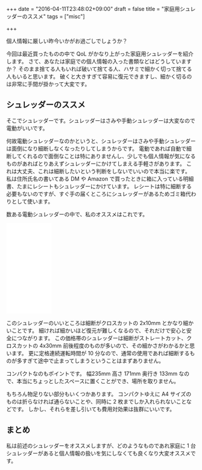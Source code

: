 +++
date = "2016-04-11T23:48:02+09:00"
draft = false
title = "家庭用シュレッダーのススメ"
tags = ["misc"]

+++

個人情報に厳しい昨今いかがお過ごしでしょうか？

今回は最近買ったものの中で QoL がかなり上がった家庭用シュレッダーを紹介します。
さて、あなたは家庭での個人情報の入った書類などはどうしていますか？
そのまま捨てる人もいれば破いて捨てる人、ハサミで細かく切って捨てる人もいると思います。
破くと大きすぎて容易に復元できますし、細かく切るのは非常に手間が掛かって大変です。

## シュレッダーのススメ

そこでシュレッダーです。シュレッダーはさみや手動シュレッダーは大変なので電動がいいです。

何故電動シュレッダーなのかというと、シュレッダーはさみや手動シュレッダーは面倒になり細断しなくなったりしてしまうからです。
電動であれば自動で細断してくれるので面倒なことは特にありませんし、少しでも個人情報が気になるものがあればとりあえずシュレッダーにかけてしまえる手軽さがあります。
これは大丈夫、これは細断したいという判断をしないでいいので本当に楽です。
私は住所氏名の書いてある DM や Amazon で買ったときに箱に入っている明細書、たまにレシートもシュレッダーにかけています。
レシートは特に細断する必要もないのですが、すぐ手の届くところにシュレッダーがあるためゴミ箱代わりとして使います。

数ある電動シュレッダーの中で、私のオススメはこれです。

<iframe src="//rcm-fe.amazon-adsystem.com/e/cm?lt1=_blank&bc1=000000&IS2=1&bg1=FFFFFF&fc1=000000&lc1=0000FF&t=naoina09-22&o=9&p=8&l=as4&m=amazon&f=ifr&ref=ss_til&asins=B00E6KGOBY" style="width:120px;height:240px;" scrolling="no" marginwidth="0" marginheight="0" frameborder="0"></iframe>

このシュレッダーのいいところは細断がクロスカットの 2x10mm とかなり細かいことです。
細ければ細かいほど復元が難しくなるので、それだけで安心と安全につながります。
この価格帯のシュレッダーは細断がストレートカット、クロスカットの 4x30mm 前後程度のものが多いので、その細かさがわかるかと思います。
更に定格連続運転時間が 10 分なので、通常の使用であれば細断するものが多すぎて途中で止まってしまうということはまずありません。

コンパクトなのもポイントです。
幅235mm 高さ 171mm 奥行き 133mm なので、本当にちょっとしたスペースに置くことができ、場所を取りません。

もちろん物足りない部分もいくつかあります。
コンパクトゆえに A4 サイズのものは折らなければ通らないことや、同時に 2 枚までしか入れられないことなどです。
しかし、それらを差し引いても費用対効果は抜群にいいです。

## まとめ

私は前述のシュレッダーをオススメしますが、どのようなものであれ家庭に 1 台シュレッダーがあると個人情報の扱いを気にしなくても良くなり大変オススメです。
